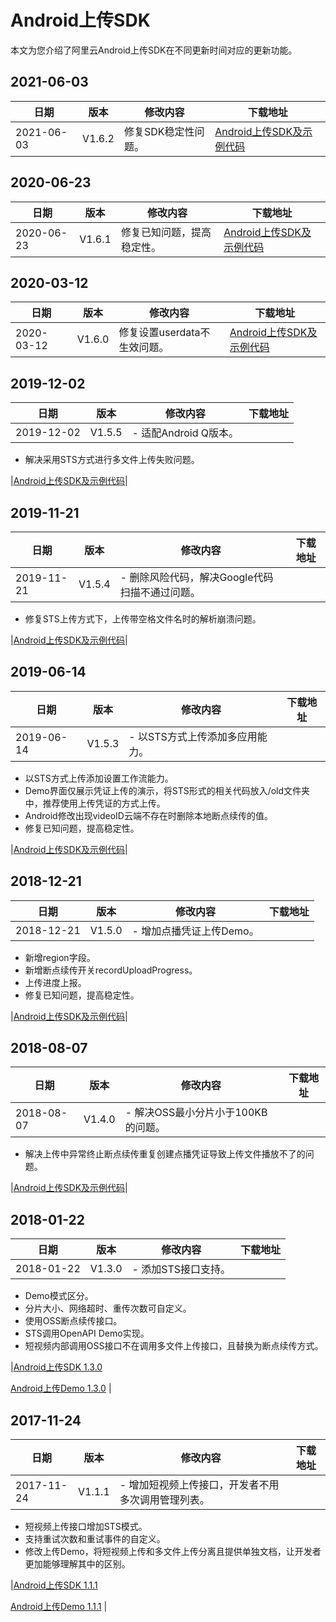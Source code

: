 # Android上传SDK

本文为您介绍了阿里云Android上传SDK在不同更新时间对应的更新功能。

## 2021-06-03

|日期|版本|修改内容|下载地址|
|--|--|----|----|
|2021-06-03|V1.6.2|修复SDK稳定性问题。|[Android上传SDK及示例代码](https://alivc-demo-cms.alicdn.com/versionProduct/sourceCode/upload/1.6.2/ApsaraVideo_Upload_v1.6.2_Android_20210602.zip)|

## 2020-06-23

|日期|版本|修改内容|下载地址|
|--|--|----|----|
|2020-06-23|V1.6.1|修复已知问题，提高稳定性。|[Android上传SDK及示例代码](https://alivc-demo-cms.alicdn.com/versionProduct/sourceCode/upload/1.6.1/ApsaraVideo_Upload_v1.6.1_Android_20200623.zip)|

## 2020-03-12

|日期|版本|修改内容|下载地址|
|--|--|----|----|
|2020-03-12|V1.6.0|修复设置userdata不生效问题。|[Android上传SDK及示例代码](https://alivc-demo-cms.alicdn.com/versionProduct/sourceCode/upload/1.6.0/ApsaraVideo_Upload_v1.6.0_Android_20200311.zip?spm=a2c4g.11186623.2.13.5d68689de8CAmR&file=ApsaraVideo_Upload_v1.6.0_Android_20200311.zip)|

## 2019-12-02

|日期|版本|修改内容|下载地址|
|--|--|----|----|
|2019-12-02|V1.5.5|-   适配Android Q版本。
-   解决采用STS方式进行多文件上传失败问题。

|[Android上传SDK及示例代码](https://alivc-demo-cms.alicdn.com/versionProduct/sourceCode/upload/1.5.5/ApsaraVideo_Upload_v1.5.5_Android_20191202.zip)|

## 2019-11-21

|日期|版本|修改内容|下载地址|
|--|--|----|----|
|2019-11-21|V1.5.4|-   删除风险代码，解决Google代码扫描不通过问题。
-   修复STS上传方式下，上传带空格文件名时的解析崩溃问题。

|[Android上传SDK及示例代码](https://alivc-demo-cms.alicdn.com/versionProduct/sourceCode/upload/1.5.4/ApsaraVideo_Upload_v1.5.4_Android_20191122.zip)|

## 2019-06-14

|日期|版本|修改内容|下载地址|
|--|--|----|----|
|2019-06-14|V1.5.3|-   以STS方式上传添加多应用能力。
-   以STS方式上传添加设置工作流能力。
-   Demo界面仅展示凭证上传的演示，将STS形式的相关代码放入/old文件夹中，推荐使用上传凭证的方式上传。
-   Android修改出现videoID云端不存在时删除本地断点续传的值。
-   修复已知问题，提高稳定性。

|[Android上传SDK及示例代码](https://vod-download.cn-shanghai.aliyuncs.com/sdk/vodupload/1.5.3/ApsaraVideo_Upload_v1.5.3_Android_20190614.zip)|

## 2018-12-21

|日期|版本|修改内容|下载地址|
|--|--|----|----|
|2018-12-21|V1.5.0|-   增加点播凭证上传Demo。
-   新增region字段。
-   新增断点续传开关recordUploadProgress。
-   上传进度上报。
-   修复已知问题，提高稳定性。

|[Android上传SDK及示例代码](https://vod-download.cn-shanghai.aliyuncs.com/sdk/vodupload/1.5/ApsaraVideo_Upload_v1.5.0_Android_20181221.zip)|

## 2018-08-07

|日期|版本|修改内容|下载地址|
|--|--|----|----|
|2018-08-07|V1.4.0|-   解决OSS最小分片小于100KB的问题。
-   解决上传中异常终止断点续传重复创建点播凭证导致上传文件播放不了的问题。

|[Android上传SDK及示例代码](https://vod-download.cn-shanghai.aliyuncs.com/vodupload/1.4/ApsaraVideo_Uplpad_v1.4.0_Android_20180806.zip)|

## 2018-01-22

|日期|版本|修改内容|下载地址|
|--|--|----|----|
|2018-01-22|V1.3.0|-   添加STS接口支持。
-   Demo模式区分。
-   分片大小、网络超时、重传次数可自定义。
-   使用OSS断点续传接口。
-   STS调用OpenAPI Demo实现。
-   短视频内部调用OSS接口不在调用多文件上传接口，且替换为断点续传方式。

|[Android上传SDK 1.3.0](http://docs-aliyun.cn-hangzhou.oss.aliyun-inc.com/assets/attach/51992/cn_zh/1516604091547/VodUploadSDK_1.3.0.zip?spm=5176.doc51992.2.31.JXmtz7&file=VodUploadSDK_1.3.0.zip)

[Android上传Demo 1.3.0](http://docs-aliyun.cn-hangzhou.oss.aliyun-inc.com/assets/attach/51992/cn_zh/1516604049881/VODUploadDemo-android-1.3.0.zip?spm=5176.doc51992.2.32.JXmtz7&file=VODUploadDemo-android-1.3.0.zip) |

## 2017-11-24

|日期|版本|修改内容|下载地址|
|--|--|----|----|
|2017-11-24|V1.1.1|-   增加短视频上传接口，开发者不用多次调用管理列表。
-   短视频上传接口增加STS模式。
-   支持重试次数和重试事件的自定义。
-   修改上传Demo，将短视频上传和多文件上传分离且提供单独文档，让开发者更加能够理解其中的区别。

|[Android上传SDK 1.1.1](http://docs-aliyun.cn-hangzhou.oss.aliyun-inc.com/assets/attach/51992/cn_zh/1511938777522/VodUploadSDK1.1.1.zip)

[Android上传Demo 1.1.1](http://docs-aliyun.cn-hangzhou.oss.aliyun-inc.com/assets/attach/53059/cn_zh/1511525715563/VODUploadDemo-android-1.1.1.zip) |

